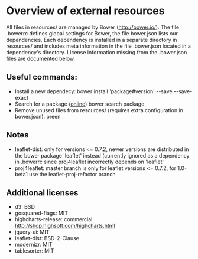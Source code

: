 # Overview of external resources

All files in resources/ are managed by Bower (http://bower.io/).
The file .bowerrc defines global settings for Bower, the file bower.json lists our dependencies.
Each dependency is installed in a separate directory in resources/ and
includes meta information in the file .bower.json located in a dependency's directory.
License information missing from the .bower.json files are documented below.

## Useful commands:

* Install a new dependecy:
        bower install 'package#version' --save --save-exact
* Search for a package ([online](http://bower.io/search))
        bower search package
* Remove unused files from resources/ (requires extra configuration in bower.json):
        preen

## Notes

* leaflet-dist: only for versions <= 0.7.2, newer versions are distributed
  in the bower package 'leaflet' instead (currently ignored as a dependency in .bowerrc
  since proj4leaflet incorrectly depends on 'leaflet'
* proj4leaflet: master branch is only for leaflet versions <= 0.7.2,
  for 1.0-beta1 use the leaflet-proj-refactor branch

## Additional licenses

* d3: BSD
* gosquared-flags: MIT
* highcharts-release: commercial http://shop.highsoft.com/highcharts.html
* jquery-ui: MIT
* leaflet-dist: BSD-2-Clause
* modernizr: MIT
* tablesorter: MIT
